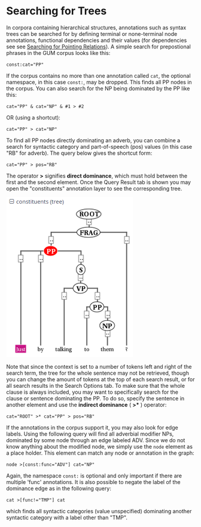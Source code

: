 # Searching for Trees

In corpora containing hierarchical structures, annotations such as
syntax trees can be searched for by defining terminal or none-terminal
node annotations, functional dependencies and their values (for
dependencies see see [Searching for Pointing
Relations](./pointing.md)). A simple search for
prepostional phrases in the GUM corpus looks like this:
```
const:cat="PP"
```

If the corpus contains no more than one annotation called `cat`, the
optional namespace, in this case `const:`, may be dropped. This finds
all PP nodes in the corpus. You can also search for the NP being
dominated by the PP like this:
```
cat="PP" & cat="NP" & #1 > #2
```

OR (using a shortcut):

```
cat="PP" > cat="NP"
```

To find all PP nodes directly dominating an adverb, you can combine a
search for syntactic category and part-of-speech (pos) values (in this
case "RB" for adverb). The query below gives the shortcut form:
```
cat="PP" > pos="RB"
```


The operator **\>** signifies **direct dominance**, which must hold
between the first and the second element. Once the Query Result tab is
shown you may open the "constituents" annotation layer to see the
corresponding tree.

![](images/tree_expanded.png)

Note that since the context is set to a number of tokens left and right
of the search term, the tree for the whole sentence may not be
retrieved, though you can change the amount of tokens at the top of each
search result, or for all search results in the Search Options tab. To
make sure that the whole clause is always included, you may want to
specifically search for the clause or sentence dominating the PP. To do
so, specify the sentence in another element and use the **indirect
dominance** ( **\>\*** ) operator:
```
cat="ROOT" >* cat="PP" > pos="RB"
```

If the annotations in the corpus support it, you may also look for edge
labels. Using the following query will find all adverbial modifier NPs,
dominated by some node through an edge labeled ADV. Since we do not know
anything about the modified node, we simply use the `node` element as a
place holder. This element can match any node or annotation in the
graph:
```
node >[const:func="ADV"] cat="NP"
```


Again, the namespace `const:` is optional and only important if there
are multiple 'func' annotations. It is also possible to negate the label
of the dominance edge as in the following query:
```
cat >[func!="TMP"] cat
```
which finds all syntactic categories (value unspecified) dominating
another syntactic category with a label other than "TMP".
